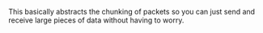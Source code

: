 This basically abstracts the chunking of packets so you can just send and receive large pieces of data without having to worry.
